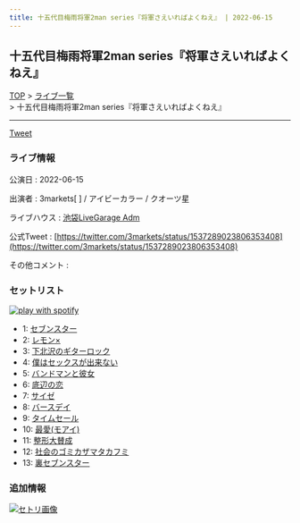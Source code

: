 ```yaml
---
title: 十五代目梅雨将軍2man series『将軍さえいればよくねえ』 | 2022-06-15
---
```

## 十五代目梅雨将軍2man series『将軍さえいればよくねえ』

[TOP](/setlist/) > [ライブ一覧](lives.html) > 十五代目梅雨将軍2man series『将軍さえいればよくねえ』

___

<a href="https://twitter.com/share?ref_src=twsrc%5Etfw" data-text="3markets[ ]セットリスト > 十五代目梅雨将軍2man series『将軍さえいればよくねえ』" class="twitter-share-button" data-via="3markets" data-hashtags="3markets" data-related="3markets" data-show-count="false">Tweet</a>

### ライブ情報

公演日
:    2022-06-15

出演者
:    3markets[ ] / アイビーカラー / クオーツ星

ライブハウス
:    [池袋LiveGarage Adm](livehouse006.html)

公式Tweet
:    [https://twitter.com/3markets/status/1537289023806353408](https://twitter.com/3markets/status/1537289023806353408)

その他コメント
:    

### セットリスト


[![play with spotify](images/spotify-icon.png)](https://open.spotify.com/playlist/6MyiD99Mz8rnwK5yM9WOFG)



*  1: [セブンスター](song020.html)
*  2: [レモン×](song003.html)
*  3: [下北沢のギターロック](song015.html)
*  4: [僕はセックスが出来ない](song006.html)
*  5: [バンドマンと彼女](song009.html)
*  6: [底辺の恋](song008.html)
*  7: [サイゼ](song004.html)
*  8: [バースデイ](song028.html)
*  9: [タイムセール](song007.html)
*  10: [最愛(モアイ)](song014.html)
*  11: [整形大賛成](song005.html)
*  12: [社会のゴミカザマタカフミ](song002.html)
*  13: [裏セブンスター](song017.html)


### 追加情報

[![セトリ画像](images/019.jpg)](images/019.jpg)





<script async src="https://platform.twitter.com/widgets.js" charset="utf-8"></script>